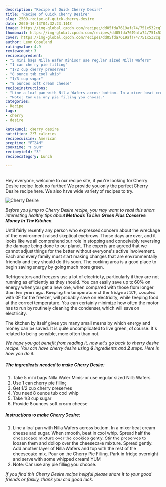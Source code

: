 ```yaml
---
description: "Recipe of Quick Cherry Desire"
title: "Recipe of Quick Cherry Desire"
slug: 2509-recipe-of-quick-cherry-desire
date: 2020-10-13T04:32:23.144Z
image: https://img-global.cpcdn.com/recipes/dd05fda7619afa74/751x532cq70/cherry-desire-recipe-main-photo.jpg
thumbnail: https://img-global.cpcdn.com/recipes/dd05fda7619afa74/751x532cq70/cherry-desire-recipe-main-photo.jpg
cover: https://img-global.cpcdn.com/recipes/dd05fda7619afa74/751x532cq70/cherry-desire-recipe-main-photo.jpg
author: Leon Copeland
ratingvalue: 4.9
reviewcount: 3
recipeingredient:
- "5 mini bags Nilla Wafer Minisor use regular sized Nilla Wafers"
- "1 can cherry pie filling"
- "1/2 cup cherry preserves"
- "8 ounce tub cool whip"
- "1/3 cup sugar"
- "8 ounces soft cream cheese"
recipeinstructions:
- "Line a loaf pan with Nilla Wafers across bottom. In a mixer beat cream cheese and sugar. When smooth, beat in cool whip. Spread half the cheesecake mixture over the cookies gently. Stir the preserves to loosen them and dollop over the cheesecake mixture. Spread gently. Add another layer of Nilla Wafers and top with the rest of the cheesecake mix. Pour on the Cherry Pie Filling. Park in fridge overnight and serve with some whipped cream! YUM!"
- "Note: Can use any pie filling you choose."
categories:
- Recipe
tags:
- cherry
- desire

katakunci: cherry desire 
nutrition: 227 calories
recipecuisine: American
preptime: "PT24M"
cooktime: "PT58M"
recipeyield: "3"
recipecategory: Lunch

---
```

<br>
Hey everyone, welcome to our recipe site, if you're looking for Cherry Desire recipe, look no further! We provide you only the perfect Cherry Desire recipe here. We also have wide variety of recipes to try.
<br>


![Cherry Desire](https://img-global.cpcdn.com/recipes/dd05fda7619afa74/751x532cq70/cherry-desire-recipe-main-photo.jpg)

<i>Before you jump to Cherry Desire recipe, you may want to read this short interesting healthy tips about 
<strong>Methods To Live Green Plus Conserve Money In The Kitchen</strong>.</i>
</br>

Until fairly recently any person who expressed concern about the wreckage of the environment raised skeptical eyebrows. Those days are over, and it looks like we all comprehend our role in stopping and conceivably reversing the damage being done to our planet. The experts are agreed that we cannot adjust things for the better without everyone's active involvement. Each and every family must start making changes that are environmentally friendly and they should do this soon. The cooking area is a good place to begin saving energy by going much more green.

Refrigerators and freezers use a lot of electricity, particularly if they are not running as efficiently as they should. You can easily save up to 60% on energy when you get a new one, when compared with those from longer than ten years ago. Keeping the temperature of the fridge at 37F, coupled with 0F for the freezer, will probably save on electricity, while keeping food at the correct temperature. You can certainly minimize how often the motor has to run by routinely cleaning the condenser, which will save on electricity.

The kitchen by itself gives you many small means by which energy and money can be saved. It is quite uncomplicated to live green, of course. It's related to being sensible, more often than not.


<i>We hope you got benefit from reading it, now let's go back to cherry desire recipe. You can have cherry desire using <strong>6</strong> ingredients and <strong>2</strong> steps. Here is how you do it.
</i>

##### The ingredients needed to make Cherry Desire:

1. Take 5 mini bags Nilla Wafer Minis-or use regular sized Nilla Wafers
1. Use 1 can cherry pie filling
1. Get 1/2 cup cherry preserves
1. You need 8 ounce tub cool whip
1. Take 1/3 cup sugar
1. Provide 8 ounces soft cream cheese


##### Instructions to make Cherry Desire:

1. Line a loaf pan with Nilla Wafers across bottom. In a mixer beat cream cheese and sugar. When smooth, beat in cool whip. Spread half the cheesecake mixture over the cookies gently. Stir the preserves to loosen them and dollop over the cheesecake mixture. Spread gently. Add another layer of Nilla Wafers and top with the rest of the cheesecake mix. Pour on the Cherry Pie Filling. Park in fridge overnight and serve with some whipped cream! YUM!
1. Note: Can use any pie filling you choose.


<i>If you find this Cherry Desire recipe helpful please share it to your good friends or family, thank you and good luck.</i>
